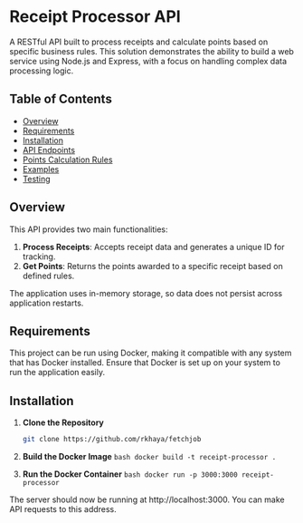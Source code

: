 # Receipt Processor API

A RESTful API built to process receipts and calculate points based on specific business rules. This solution demonstrates the ability to build a web service using Node.js and Express, with a focus on handling complex data processing logic.

## Table of Contents

- [Overview](#overview)
- [Requirements](#requirements)
- [Installation](#installation)
- [API Endpoints](#api-endpoints)
- [Points Calculation Rules](#points-calculation-rules)
- [Examples](#examples)
- [Testing](#testing)

## Overview

This API provides two main functionalities:

1. **Process Receipts**: Accepts receipt data and generates a unique ID for tracking.
2. **Get Points**: Returns the points awarded to a specific receipt based on defined rules.

The application uses in-memory storage, so data does not persist across application restarts.

## Requirements

This project can be run using Docker, making it compatible with any system that has Docker installed. Ensure that Docker is set up on your system to run the application easily.

## Installation

1. **Clone the Repository**

   ```bash
   git clone https://github.com/rkhaya/fetchjob
   ```

2. **Build the Docker Image**
   `bash docker build -t receipt-processor .`

3. **Run the Docker Container**
   `bash docker run -p 3000:3000 receipt-processor`

The server should now be running at http://localhost:3000. You can make API requests to this address.
